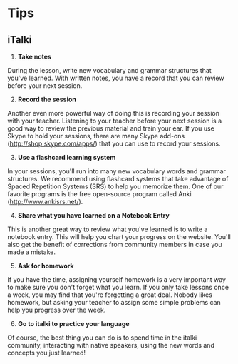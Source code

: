 # Tips

## iTalki

1. **Take notes**

  During the lesson, write new vocabulary and grammar structures that you've learned. With written notes, you have a record that you can review before your next session. 

2. **Record the session**

  Another even more powerful way of doing this is recording your session with your teacher. Listening to your teacher before your next session is a good way to review the previous material and train your ear. If you use Skype to hold your sessions, there are many Skype add-ons (http://shop.skype.com/apps/) that you can use to record your sessions. 

3. **Use a flashcard learning system**

  In your sessions, you'll run into many new vocabulary words and grammar structures. We recommend using flashcard systems that take advantage of Spaced Repetition Systems (SRS) to help you memorize them. One of our favorite programs is the free open-source program called Anki (http://www.ankisrs.net/). 

4. **Share what you have learned on a Notebook Entry**

  This is another great way to review what you've learned is to write a notebook entry. This will help you chart your progress on the website. You'll also get the benefit of corrections from community members in case you made a mistake. 

5. **Ask for homework** 

  If you have the time, assigning yourself homework is a very important way to make sure you don't forget what you learn. If you only take lessons once a week, you may find that you're forgetting a great deal. Nobody likes homework, but asking your teacher to assign some simple problems can help you progress over the week. 

6. **Go to italki to practice your language**

  Of course, the best thing you can do is to spend time in the italki community, interacting with native speakers, using the new words and concepts you just learned! 